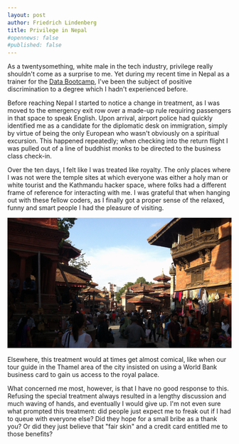 ```yaml
---
layout: post
author: Friedrich Lindenberg
title: Privilege in Nepal
#opennews: false
#published: false
---
```


As a twentysomething, white male in the tech industry, privilege really shouldn't come as a surprise to me. Yet during my recent time in Nepal as a trainer for the <a href="http://nepal.databootcamp.org/">Data Bootcamp</a>, I've been the subject of positive discrimination to a degree which I hadn't experienced before. 

Before reaching Nepal I started to notice a change in treatment, as I was moved to the emergency exit row over a made-up rule requiring passengers in that space to speak English. Upon arrival, airport police had quickly identified me as a candidate for the diplomatic desk on immigration, simply by virtue of being the only European who wasn't obviously on a spiritual excursion. This happened repeatedly; when checking into the return flight I was pulled out of a line of buddhist monks to be directed to the business class check-in.

Over the ten days, I felt like I was treated like royalty. The only places where I was not were the temple sites at which everyone was either a holy man or white tourist and the Kathmandu hacker space, where folks had a different frame of reference for interacting with me. I was grateful that when hanging out with these fellow coders, as I finally got a proper sense of the relaxed, funny and smart people I had the pleasure of visiting.

<img src="/assets/images/thamel_square.png" class="img-responsive">

Elsewhere, this treatment would at times get almost comical, like when our tour guide in the Thamel area of the city insisted on using a World Bank business card to gain us access to the royal palace.

What concerned me most, however, is that I have no good response to this. Refusing the
special treatment always resulted in a lengthy discussion and much waving of hands, and
eventually I would give up. I'm not even sure what prompted this treatment: did people just expect me to freak out if I had to queue with everyone else? Did they hope for a small bribe as
a thank you? Or did they just believe that "fair skin" and a credit card entitled me to 
those benefits?

